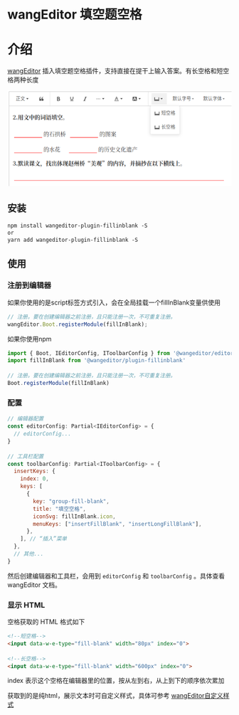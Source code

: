 # wangEditor 填空题空格

# 介绍

[wangEditor](https://www.wangeditor.com/) 插入填空题空格插件，支持直接在提干上输入答案。有长空格和短空格两种长度

![](./img/demo.png)

## 安装

```shell
npm install wangeditor-plugin-fillinblank -S
or
yarn add wangeditor-plugin-fillinblank -S
```

## 使用

### 注册到编辑器

如果你使用的是script标签方式引入，会在全局挂载一个fillInBlank变量供使用
```js
// 注册。要在创建编辑器之前注册，且只能注册一次，不可重复注册。
wangEditor.Boot.registerModule(fillInBlank);
```

如果你使用npm
```js
import { Boot, IEditorConfig, IToolbarConfig } from '@wangeditor/editor'
import fillInBlank from '@wangeditor/plugin-fillinblank'

// 注册。要在创建编辑器之前注册，且只能注册一次，不可重复注册。
Boot.registerModule(fillInBlank)
```

### 配置

```js
// 编辑器配置
const editorConfig: Partial<IEditorConfig> = {
  // editorConfig...
}

// 工具栏配置
const toolbarConfig: Partial<IToolbarConfig> = {
  insertKeys: {
    index: 0,
    keys: [
      {
        key: "group-fill-blank",
        title: "填空空格",
        iconSvg: fillInBlank.icon,
        menuKeys: ["insertFillBlank", "insertLongFillBlank"],
      },
    ], // “插入”菜单
  },
  // 其他...
}
```

然后创建编辑器和工具栏，会用到 `editorConfig` 和 `toolbarConfig` 。具体查看 wangEditor 文档。

### 显示 HTML

空格获取的 HTML 格式如下

```html
<!--短空格-->
<input data-w-e-type="fill-blank" width="80px" index="0">

<!--长空格-->
<input data-w-e-type="fill-blank" width="600px" index="0">
```
index 表示这个空格在编辑器里的位置，按从左到右，从上到下的顺序依次累加

获取到的是纯html，展示文本时可自定义样式，具体可参考 [wangEditor自定义样式](https://www.wangeditor.com/v5/content.html#%E8%87%AA%E5%AE%9A%E4%B9%89%E6%A0%B7%E5%BC%8F) 